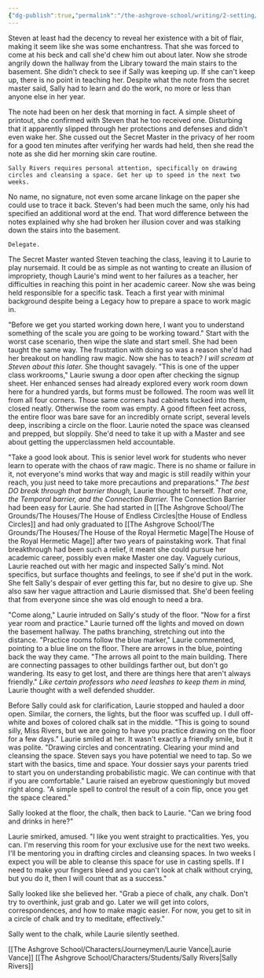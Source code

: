 ```yaml
---
{"dg-publish":true,"permalink":"/the-ashgrove-school/writing/2-setting/1-02b-lab-work-laurie-s-pov/"}
---
```


Steven at least had the decency to reveal her existence with a bit of flair, making it seem like she was some enchantress. That she was forced to come at his beck and call she'd chew him out about later. Now she strode angrily down the hallway from the Library toward the main stairs to the basement. She didn't check to see if Sally was keeping up. If she can't keep up, there is no point in teaching her.  Despite what the note from the secret master said, Sally had to learn and do the work, no more or less than anyone else in her year. 

The note had been on her desk that morning in fact. A simple sheet of printout, she confirmed with Steven that he too received one. Disturbing that it apparently slipped through her protections and defenses and didn't even wake her. She cussed out the Secret Master in the privacy of her room for a good ten minutes after verifying her wards had held, then she read the note as she did her morning skin care routine. 

	Sally Rivers requires personal attention, specifically on drawing circles and cleansing a space. Get her up to speed in the next two weeks. 

No name, no signature, not even some arcane linkage on the paper she could use to trace it back. Steven's had been much the same, only his had specified an additional word at the end. That word difference between the notes explained why she had broken her illusion cover and was stalking down the stairs into the basement. 

	Delegate.

The Secret Master wanted Steven teaching the class, leaving it to Laurie to play nursemaid. It could be as simple as not wanting to create an illusion of impropriety, though Laurie's mind went to her failures as a teacher, her difficulties in reaching this point in her academic career. Now she was being held responsible for a specific task. Teach a first year with minimal background despite being a Legacy how to prepare a space to work magic in. 

"Before we get you started working down here, I want you to understand something of the scale you are going to be working toward." Start with the worst case scenario, then wipe the slate and start smell. She had been taught the same way. The frustration with doing so was a reason she'd had her breakout on handling raw magic. Now she has to teach? *I will scream at Steven about this later.* She thought savagely. "This is one of the upper class workrooms," Laurie swung a door open after checking the signup sheet. Her enhanced senses had already explored every work room down here for a hundred yards, but forms must be followed. The room was well lit from all four corners. Those same corners had cabinets tucked into them, closed neatly. Otherwise the room was empty. A good fifteen feet across, the entire floor was bare save for an incredibly ornate script, several levels deep, inscribing a circle on the floor. Laurie noted the space was cleansed and prepped, but sloppily. She'd need to take it up with a Master and see about getting the upperclassmen held accountable.

"Take a good look about. This is senior level work for students who never learn to operate with the chaos of raw magic. There is no shame or failure in it, not everyone's mind works that way and magic is still readily within your reach, you just need to take more precautions and preparations." *The best DO break through that barrier though,* Laurie thought to herself. *That one, the Temporal barrier, and the Connection Barrier.* The Connection Barrier had been easy for Laurie. She had started in [[The Ashgrove School/The Grounds/The Houses/The House of Endless Circles\|the House of Endless Circles]] and had only graduated to [[The Ashgrove School/The Grounds/The Houses/The House of the Royal Hermetic Mage\|The House of the Royal Hermetic Mage]] after two years of painstaking work. That final breakthrough had been such a relief, it meant she could pursue her academic career, possibly even make Master one day. Vaguely curious, Laurie reached out with her magic and inspected Sally's mind. Not specifics, but surface thoughts and feelings, to see if she'd put in the work. She felt Sally's despair of ever getting this far, but no desire to give up. She also saw her vague attraction and Laurie dismissed that. She'd been feeling that from everyone since she was old enough to need a bra.

"Come along," Laurie intruded on Sally's study of the floor. "Now for a first year room and practice." Laurie turned off the lights and moved on down the basement hallway. The paths branching, stretching out into the distance. "Practice rooms follow the blue marker," Laurie commented, pointing to a blue line on the floor. There are arrows in the blue, pointing back the way they came. "The arrows all point to the main building. There are connecting passages to other buildings farther out, but don't go wandering. Its easy to get lost, and there are things here that aren't always friendly." *Like certain professors who need leashes to keep them in mind,* Laurie thought with a well defended shudder. 

Before Sally could ask for clarification, Laurie stopped and hauled a door open. Similar, the corners, the lights, but the floor was scuffed up. I dull off-white and boxes of colored chalk sat in the middle. "This is going to sound silly, Miss Rivers, but we are going to have you practice drawing on the floor for a few days." Laurie smiled at her. It wasn't exactly a friendly smile, but it was polite. "Drawing circles and concentrating. Clearing your mind and cleansing the space. Steven says you have potential we need to tap. So we start with the basics, time and space. Your dossier says your parents tried to start you on understanding probabilistic magic. We can continue with that if you are comfortable." Laurie raised an eyebrow questioningly but moved right along. "A simple spell to control the result of a coin flip, once you get the space cleared."

Sally looked at the floor, the chalk, then back to Laurie. "Can we bring food and drinks in here?" 

Laurie smirked, amused. "I like you went straight to practicalities. Yes, you can. I'm reserving this room for your exclusive use for the next two weeks. I'll be mentoring you in drafting circles and cleansing spaces. In two weeks I expect you will be able to cleanse this space for use in casting spells. If I need to make your fingers bleed and you can't look at chalk without crying, but you do it, then I will count that as a success."

Sally looked like she believed her. "Grab a piece of chalk, any chalk. Don't try to overthink, just grab and go. Later we will get into colors, correspondences, and how to make magic easier. For now, you get to sit in a circle of chalk and try to meditate, effectively."

Sally went to the chalk, while Laurie silently seethed.

[[The Ashgrove School/Characters/Journeymen/Laurie Vance\|Laurie Vance]]
[[The Ashgrove School/Characters/Students/Sally Rivers\|Sally Rivers]]

